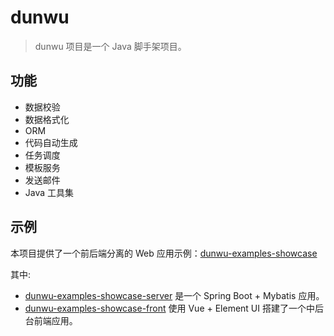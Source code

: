 # dunwu

> dunwu 项目是一个 Java 脚手架项目。

## 功能

- 数据校验
- 数据格式化
- ORM
- 代码自动生成
- 任务调度
- 模板服务
- 发送邮件
- Java 工具集

## 示例

本项目提供了一个前后端分离的 Web 应用示例：[dunwu-examples-showcase](dunwu-examples/dunwu-examples-showcase)

其中:

- [dunwu-examples-showcase-server](dunwu-examples/dunwu-examples-showcase/dunwu-examples-showcase-server) 是一个 Spring Boot + Mybatis 应用。
- [dunwu-examples-showcase-front](dunwu-examples/dunwu-examples-showcase/dunwu-examples-showcase-front) 使用 Vue + Element UI 搭建了一个中后台前端应用。
